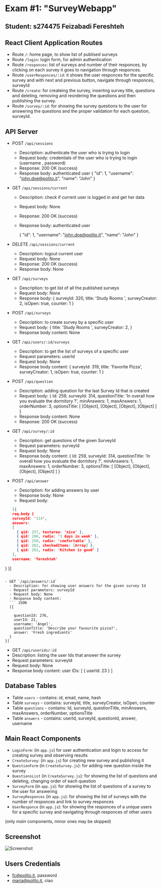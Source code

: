 # Exam #1: "SurveyWebapp"
## Student: s274475 Feizabadi Fereshteh 

## React Client Application Routes

- Route `/`: home page, to show list of publised surveys
- Route `/login`: login form, for admin authentication
- Route `/responces`: list of surveys and number of their responces, by clicking on each survey it goes to navigation through responces. 
- Route `/userResponces/:id`: it shows the user responces for the specific survey and with next and previous button, navigate through responces, surveyId
- Route `/create`: for createing the survey, inseritng survey title, questions and deleting, removing and reordering the questions and then publishing the survey.
- Route `/survey/:id`: for showing the survey questions to the user for answering the questions and the proper validation for each question, surveyId.


## API Server

- POST `/api/sessions`
  - Description: authenticate the user who is trying to login
  - Request body: credentials of the user who is trying to login (username , password)
  - Response: 200 OK (success)
  - Response body: authenticated user 
    {
      "id": 1,
      "username": "john.doe@polito.it", 
      "name": "John"
    }

- GET  `/api/sessions/current`
  - Description: check if current user is logged in and get her data
  - Request body: None
  - Response: 200 OK (success)
  - Response body: authenticated user

    {
        "id": 1,
        "username": "john.doe@polito.it", 
        "name": "John"
    }


- DELETE `/api/sessions/current`
  - Description: logout current user
  - Request body: None
  - Response: 200 OK (success)
  - Response body: None

- GET `/api/surveys`
  - Description: to get list of all the published surveys
  - Request body: None
  - Response body: 
   {
          surveyId: 320,
          title: 'Study Rooms ',
          surveyCreator: 2,
          isOpen: true,
          counter: 1
    }

- POST `/api/surveys`
  - Description: to create survey by a specific user 
  - Request body: 
  {
     title: 'Study Rooms ',
     surveyCreator: 2,
  }
  - Response body content: None


- GET `/api/users/:id/surveys`
  - Description: to get the list of surveys of a specific user 
  - Request parameters: userId
  - Request body: None
  - Response body content: 
    {
      surveyId: 319,
      title: 'Favorite Pizza',
      surveyCreator: 1,
      isOpen: true,
      counter: 1
    }

- POST `/api/question`
  - Description: adding question for the last Survey Id that is created 
  - Request body:
  { 
    Id: 259,
    surveyId: 314,
    questionTitle: 'In overall how you evaluate the dormitory ?',
    minAnswers: 1,
    maxAnswers: 1,
    orderNumber: 3,
    optionsTitle: [ [Object], [Object], [Object], [Object] ]
  }
  - Response body content: None
  - Response: 200 OK (success)

- GET `/api/survey/:id`
  - Description: get questions of the given SurveyId 
  - Request parameters: surveyId
  - Request body: None
  - Response body content: 
  {
    Id: 259,
    surveyId: 314,
    questionTitle: 'In overall how you evaluate the dormitory ?',
    minAnswers: 1,
    maxAnswers: 1,
    orderNumber: 3,
    optionsTitle: [ [Object], [Object], [Object], [Object] ]
  }

- POST `/api/answer`
  - Description: for adding answers by user
  - Response body: None
  - Request body: 

  ``` JSON
  [{
  req.body {
  surveyId: '314',
  answers: 
  [
    { qid: 257, textarea: 'nice' },
    { qid: 260, radio: '3 days in week' },
    { qid: 259, radio: 'comfortable' },
    { qid: 262, checkedItems: [Array] },
    { qid: 261, radio: 'Kitchen is good' }
  ],
  username: 'fereshteh'
}
}]
```

- GET `/api/answers/:id`
  - Description: for showing user answers for the given survey Id 
  - Request parameters: surveyId
  - Request body: None
  - Response body content: 
  ``` JSON
  [{

    questionId: 276,
    userId: 21,
    username: 'Angel',
    questionTitle: 'Describe your favourite pizza?',
    answer: 'Fresh ingredients'
  }
}]
```

  - GET `/api/userids/:id`
  - Description: listing the user Ids that answer the survey
  - Request parameters: surveyId
  - Request body: None
  - Response body content: 
    user IDs: [ { userId: 23 } ]


## Database Tables

- Table `users` - contains: id, email, name, hash
- Table `surveys` - contains: surveyId, title, surveyCreator, isOpen, counter
- Table `questions` - contains: Id, surveyId, questionTitle, minAnswers, maxAnswers, orderNumber, optionsTitle
- Table `answers` - contains: userId, surveyId, questionId, answer, username


## Main React Components

- `LoginForm`: (in `app.js`) for user authentication and login to access for creating survey and observing results
- `CreateSurvey`: (in `app.js`) for creating new survey and publishing it
- `QuestionForm` (in `CreateSurvey.js`): for adding new question inside the survey 
- `QuestionsList` (in `CreateSurvey.js`): for showing the list of questions and deleting, changing order of each question
- `SurveyForm` (in `app.js`): for showing the list of questions of a survey to the user for answering
- `SurveyResponces` (in `app.js`): for showing the list of surveys with the number of responces and link to survey responces
- `UserResponce` (in `app.js`): for showing the responces of a unique users for a specific survey and navigating through responces of other users 


(only _main_ components, minor ones may be skipped)

## Screenshot

![Screenshot](./img/screenshot.jpg)

## Users Credentials

- fc@polito.it, password
- maria@polito.it, ciao 
